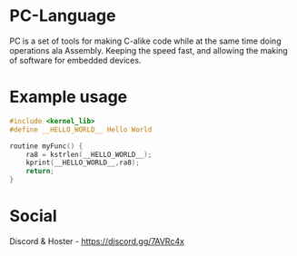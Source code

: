 # PC-Language
PC is a set of tools for making C-alike code while at the same time doing operations ala Assembly. Keeping the speed fast, and allowing the making of software for embedded devices.

# Example usage
```c
#include <kernel_lib>
#define __HELLO_WORLD__ Hello World

routine myFunc() {
	ra8 = kstrlen(__HELLO_WORLD__);
	kprint(__HELLO_WORLD__,ra8);
	return;
}
```

# Social
Discord & Hoster - https://discord.gg/7AVRc4x
